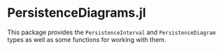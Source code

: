 # PersistenceDiagrams.jl

This package provides the `PersistenceInterval` and `PersistenceDiagram` types as well as
some functions for working with them.
